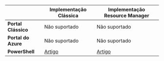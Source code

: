 |  | **Implementação Clássica** | **Implementação Resource Manager** |
| --- | --- | --- |
| **Portal Clássico** |Não suportado |Não suportado |
| **Portal do Azure** |Não suportado |Não suportado |
| **PowerShell** |[Artigo](../articles/expressroute/expressroute-howto-coexist-classic.md) |[Artigo](../articles/expressroute/expressroute-howto-coexist-resource-manager.md) |



<!--HONumber=Jan17_HO1-->



